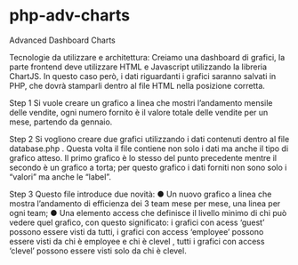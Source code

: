 # php-adv-charts
Advanced Dashboard Charts

Tecnologie da utilizzare e architettura:
Creiamo una dashboard di grafici, la parte frontend deve utilizzare HTML e Javascript utilizzando la libreria ChartJS.
In questo caso però, i dati riguardanti i grafici saranno salvati in PHP, che dovrà stamparli dentro al file HTML nella posizione corretta.

Step 1
Si vuole creare un grafico a linea che mostri l’andamento mensile delle vendite, ogni numero fornito è il valore totale delle vendite per un mese, partendo da gennaio.

Step 2
Si vogliono creare due grafici utilizzando i dati contenuti dentro al file database.php . Questa volta il file contiene non solo i dati ma anche il tipo di grafico atteso.
Il primo grafico è lo stesso del punto precedente mentre il secondo è un grafico a torta; per questo grafico i dati forniti non sono solo i “valori” ma anche le “label”.

Step 3
Questo file introduce due novità:
● Un nuovo grafico a linea che mostra l’andamento di efficienza dei 3 team mese per mese, una linea per ogni team;
● Una elemento access che definisce il livello minimo di chi può vedere quel grafico, con questo significato: i grafici con acess ‘guest’ possono essere visti da tutti, i grafici con access ‘employee’ possono essere visti da chi è employee e chi è clevel , tutti i grafici con access ‘clevel’ possono essere visti solo da chi è clevel.
